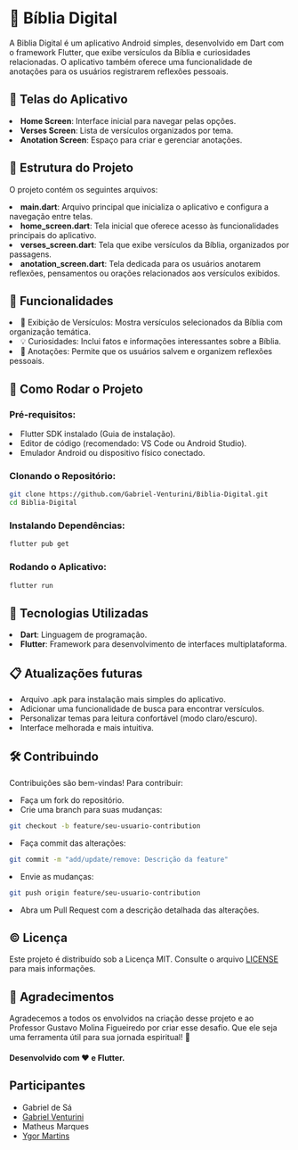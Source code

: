 <h1>📖 Bíblia Digital</h1>

<p>A Biblia Digital é um aplicativo Android simples, desenvolvido em Dart com o framework Flutter, que exibe versículos da Bíblia e curiosidades relacionadas. O aplicativo também oferece uma funcionalidade de anotações para os usuários registrarem reflexões pessoais.</p>

<h2>📱 Telas do Aplicativo</h2>

<li><strong>Home Screen</strong>: Interface inicial para navegar pelas opções.</li>
<li><strong>Verses Screen</strong>: Lista de versículos organizados por tema.</li>
<li><strong>Anotation Screen</strong>: Espaço para criar e gerenciar anotações.</li>

<h2>📂 Estrutura do Projeto</h2>

O projeto contém os seguintes arquivos:

<li><strong>main.dart</strong>: Arquivo principal que inicializa o aplicativo e configura a navegação entre telas.</li>
<li><strong>home_screen.dart</strong>: Tela inicial que oferece acesso às funcionalidades principais do aplicativo.</li>
<li><strong>verses_screen.dart</strong>: Tela que exibe versículos da Bíblia, organizados por passagens.</li>
<li><strong>anotation_screen.dart</strong>: Tela dedicada para os usuários anotarem reflexões, pensamentos ou orações relacionados aos versículos exibidos.</li>

<h2>🎨 Funcionalidades</h2>

<li>📜 Exibição de Versículos: Mostra versículos selecionados da Bíblia com organização temática.</li>
<li>💡 Curiosidades: Inclui fatos e informações interessantes sobre a Bíblia.</li>
<li>📝 Anotações: Permite que os usuários salvem e organizem reflexões pessoais.</li>

<h2>🚀 Como Rodar o Projeto</h2>

<h3>Pré-requisitos:</h3>

<li>Flutter SDK instalado (Guia de instalação).</li>
<li>Editor de código (recomendado: VS Code ou Android Studio).</li>
<li>Emulador Android ou dispositivo físico conectado.</li>

<h3>Clonando o Repositório:</h3>

```bash 
git clone https://github.com/Gabriel-Venturini/Biblia-Digital.git
cd Biblia-Digital
``` 

<h3>Instalando Dependências:</h3>

```bash
flutter pub get
```

<h3>Rodando o Aplicativo:</h3>

```bash
flutter run
```

<h2>🌟 Tecnologias Utilizadas</h2>

<li><strong>Dart</strong>: Linguagem de programação.</li>
<li><strong>Flutter</strong>: Framework para desenvolvimento de interfaces multiplataforma.</li>

<h2>📋 Atualizações futuras</h2>

<li>Arquivo .apk para instalação mais simples do aplicativo.</li>
<li>Adicionar uma funcionalidade de busca para encontrar versículos.</li>
<li>Personalizar temas para leitura confortável (modo claro/escuro).</li>
<li>Interface melhorada e mais intuitiva.</li>

<h2>🛠️ Contribuindo</h2>

<p>Contribuições são bem-vindas! Para contribuir:</p>

<li>Faça um fork do repositório.</li>
<li>Crie uma branch para suas mudanças:</li>

``` bash
git checkout -b feature/seu-usuario-contribution
```

<li>Faça commit das alterações:</li>

``` bash
git commit -m "add/update/remove: Descrição da feature"
```

<li>Envie as mudanças:</li>

``` bash
git push origin feature/seu-usuario-contribution
```

<li>Abra um Pull Request com a descrição detalhada das alterações.</li>

<h2>©️ Licença</h2>

Este projeto é distribuído sob a Licença MIT. Consulte o arquivo [LICENSE](LICENSE.md) para mais informações.

<h2>🙌 Agradecimentos</h2>
<p>Agradecemos a todos os envolvidos na criação desse projeto e ao Professor Gustavo Molina Figueiredo por criar esse desafio. Que ele seja uma ferramenta útil para sua jornada espiritual! 🌟</p>
<h4>Desenvolvido com ❤️ e Flutter.</h4>

<h2>Participantes</h2>

- Gabriel de Sá
- [Gabriel Venturini](https://github.com/Gabriel-Venturini)
- Matheus Marques
- [Ygor Martins](https://github.com/YgorMartinsXx)
